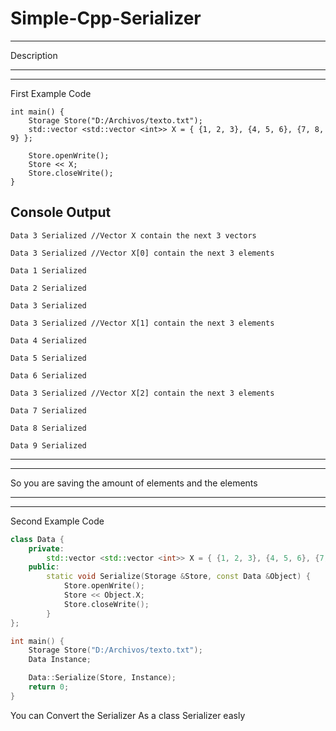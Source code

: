 # Simple-Cpp-Serializer
---------------------------------------------------------------
Description

---------------------------------------------------------------
---------------------------------------------------------------

First Example Code
```
int main() {
	Storage Store("D:/Archivos/texto.txt");
	std::vector <std::vector <int>> X = { {1, 2, 3}, {4, 5, 6}, {7, 8, 9} };

	Store.openWrite();
	Store << X;
	Store.closeWrite();
}
```

Console Output
-
`Data 3 Serialized //Vector X contain the next 3 vectors`

`Data 3 Serialized //Vector X[0] contain the next 3 elements`

`Data 1 Serialized`

`Data 2 Serialized`

`Data 3 Serialized`

`Data 3 Serialized //Vector X[1] contain the next 3 elements`

`Data 4 Serialized`

`Data 5 Serialized`

`Data 6 Serialized`

`Data 3 Serialized //Vector X[2] contain the next 3 elements`

`Data 7 Serialized`

`Data 8 Serialized`

`Data 9 Serialized`

---------------------------------------------------------------
---------------------------------------------------------------

So you are saving the amount of elements and the elements

---------------------------------------------------------------
---------------------------------------------------------------

Second Example Code
```cpp
class Data {
	private:
		std::vector <std::vector <int>> X = { {1, 2, 3}, {4, 5, 6}, {7, 8, 9} };
	public:
		static void Serialize(Storage &Store, const Data &Object) {
			Store.openWrite();
			Store << Object.X;
			Store.closeWrite();
		}
};

int main() {
	Storage Store("D:/Archivos/texto.txt");
	Data Instance;

	Data::Serialize(Store, Instance);
	return 0;
}
```

You can Convert the Serializer As a class Serializer easly
